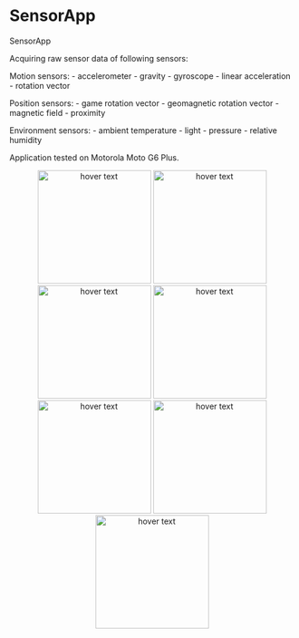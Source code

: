 # SensorApp

SensorApp

Acquiring raw sensor data of following sensors:

Motion sensors:
    - accelerometer
    - gravity
    - gyroscope
    - linear acceleration
    - rotation vector

Position sensors:
    - game rotation vector
    - geomagnetic rotation vector
    - magnetic field
    - proximity

Environment sensors:
    - ambient temperature
    - light
    - pressure
    - relative humidity
	
Application tested on Motorola Moto G6 Plus.

<p align="center">
  <img src="https://raw.githubusercontent.com/YunaAnn/SensorApp/master/Screenshots/environment_sensors_off.png" width="200" title="hover text">
  <img src="https://raw.githubusercontent.com/YunaAnn/SensorApp/master/Screenshots/environment_sensors_on.png" width="200" title="hover text">	
  <img src="https://raw.githubusercontent.com/YunaAnn/SensorApp/master/Screenshots/motion_sensors_off.png" width="200" title="hover text">	
  <img src="https://raw.githubusercontent.com/YunaAnn/SensorApp/master/Screenshots/motion_sensors_on.png" width="200" title="hover text">	
  <img src="https://raw.githubusercontent.com/YunaAnn/SensorApp/master/Screenshots/position_sensors_off.png" width="200" title="hover text">	
  <img src="https://raw.githubusercontent.com/YunaAnn/SensorApp/master/Screenshots/position_sensors_on.png" width="200" title="hover text">
<img src="https://raw.githubusercontent.com/YunaAnn/SensorApp/master/Screenshots/side_bar.png" width="200" title="hover text">
	

